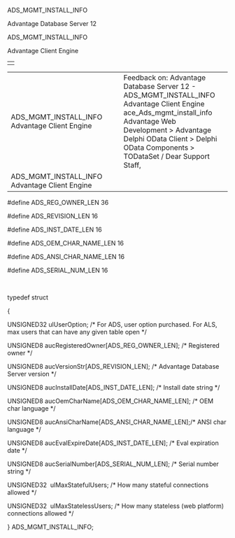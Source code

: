 ADS\_MGMT\_INSTALL\_INFO




Advantage Database Server 12  

ADS\_MGMT\_INSTALL\_INFO

Advantage Client Engine

|  |
| --- |
|  |

|  |  |  |  |  |
| --- | --- | --- | --- | --- |
| ADS\_MGMT\_INSTALL\_INFO  Advantage Client Engine |  |  | Feedback on: Advantage Database Server 12 - ADS\_MGMT\_INSTALL\_INFO Advantage Client Engine ace\_Ads\_mgmt\_install\_info Advantage Web Development > Advantage Delphi OData Client > Delphi OData Components > TODataSet / Dear Support Staff, |  |
| ADS\_MGMT\_INSTALL\_INFO  Advantage Client Engine |  |  |  |  |

#define ADS\_REG\_OWNER\_LEN 36

#define ADS\_REVISION\_LEN 16

#define ADS\_INST\_DATE\_LEN 16

#define ADS\_OEM\_CHAR\_NAME\_LEN 16

#define ADS\_ANSI\_CHAR\_NAME\_LEN 16

#define ADS\_SERIAL\_NUM\_LEN 16

 

typedef struct

{

UNSIGNED32 ulUserOption; /\* For ADS, user option purchased. For ALS, max users that can have any given table open \*/

UNSIGNED8 aucRegisteredOwner[ADS\_REG\_OWNER\_LEN]; /\* Registered owner \*/

UNSIGNED8 aucVersionStr[ADS\_REVISION\_LEN]; /\* Advantage Database Server version \*/

UNSIGNED8 aucInstallDate[ADS\_INST\_DATE\_LEN]; /\* Install date string \*/

UNSIGNED8 aucOemCharName[ADS\_OEM\_CHAR\_NAME\_LEN]; /\* OEM char language \*/

UNSIGNED8 aucAnsiCharName[ADS\_ANSI\_CHAR\_NAME\_LEN];/\* ANSI char language \*/

UNSIGNED8 aucEvalExpireDate[ADS\_INST\_DATE\_LEN]; /\* Eval expiration date \*/

UNSIGNED8 aucSerialNumber[ADS\_SERIAL\_NUM\_LEN]; /\* Serial number string \*/

UNSIGNED32  ulMaxStatefulUsers; /\* How many stateful connections allowed \*/

UNSIGNED32  ulMaxStatelessUsers; /\* How many stateless (web platform) connections allowed \*/

} ADS\_MGMT\_INSTALL\_INFO;